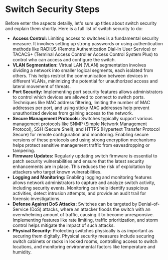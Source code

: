 # Switch Security Steps

Before enter the aspects detailly, let's sum up titles about switch security and explain them shortly. Here is a full list of switch security to do:

- **Access Control:** Limiting access to switches is a fundamental security measure. It involves setting up strong passwords or using authentication methods like RADIUS (Remote Authentication Dial-In User Service) or TACACS+ (Terminal Access Controller Access Control System Plus) to control who can access and configure the switch.
- **VLAN Segmentation:** Virtual LAN (VLAN) segmentation involves dividing a network into smaller logical segments, each isolated from others. This helps restrict the communication between devices in different VLANs, minimizing the potential for unauthorized access and lateral movement of threats.
- **Port Security:** Implementing port security features allows administrators to control which devices are allowed to connect to switch ports. Techniques like MAC address filtering, limiting the number of MAC addresses per port, and using sticky MAC addresses help prevent unauthorized devices from gaining access to the network.
- **Secure Management Protocols:** Switches typically support various management protocols like SNMP (Simple Network Management Protocol), SSH (Secure Shell), and HTTPS (Hypertext Transfer Protocol Secure) for remote configuration and monitoring. Enabling secure versions of these protocols and using strong encryption mechanisms helps protect sensitive management traffic from eavesdropping or tampering.
- **Firmware Updates:** Regularly updating switch firmware is essential to patch security vulnerabilities and ensure that the latest security enhancements are in place. This reduces the risk of exploitation by attackers who target known vulnerabilities.
- **Logging and Monitoring:** Enabling logging and monitoring features allows network administrators to capture and analyze switch activity, including security events. Monitoring can help identify suspicious activities, detect intrusion attempts, and provide an audit trail for forensic investigations.
- **Defense Against DoS Attacks:** Switches can be targeted by Denial-of-Service (DoS) attacks, where an attacker floods the switch with an overwhelming amount of traffic, causing it to become unresponsive. Implementing features like rate limiting, traffic prioritization, and storm control helps mitigate the impact of such attacks.
- **Physical Security:** Protecting switches physically is as important as securing them digitally. Physical security measures include securing switch cabinets or racks in locked rooms, controlling access to switch locations, and monitoring environmental factors like temperature and humidity.
